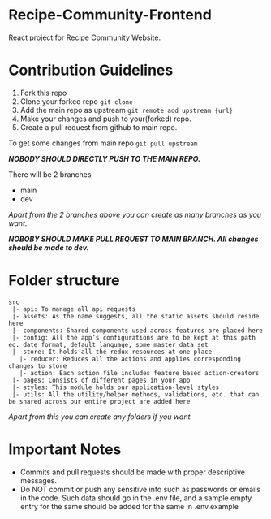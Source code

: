 # Recipe-Community-Frontend
React project for Recipe Community Website.


# Contribution Guidelines

1. Fork this repo
2. Clone your forked repo `git clone`
3. Add the main repo as upstream `git remote add upstream {url}`
4. Make your changes and push to your(forked) repo.
5. Create a pull request from github to main repo.

To get some changes from main repo `git pull upstream`

__*NOBODY SHOULD DIRECTLY PUSH TO THE MAIN REPO.*__

There will be 2 branches
- main
- dev

_Apart from the 2 branches above you can create as many branches as you want._

__*NOBOBY SHOULD MAKE PULL REQUEST TO MAIN BRANCH. All changes should be made to dev.*__


# Folder structure
```
src
 |- api: To manage all api requests
 |- assets: As the name suggests, all the static assets should reside here
 |- components: Shared components used across features are placed here
 |- config: All the app’s configurations are to be kept at this path eg. date format, default language, some master data set
 |- store: It holds all the redux resources at one place
   |- reducer: Reduces all the actions and applies corresponding changes to store
   |- action: Each action file includes feature based action-creators
 |- pages: Consists of different pages in your app
 |- styles: This module holds our application-level styles
 |- utils: All the utility/helper methods, validations, etc. that can be shared across our entire project are added here
```

_Apart from this you can create any folders if you want._

# Important Notes
- Commits and pull requests should be made with proper descriptive messages.
- Do NOT commit or push any sensitive info such as passwords or emails in the code. Such data should go in the .env file, and a sample empty entry for the same should be added for the same in .env.example
